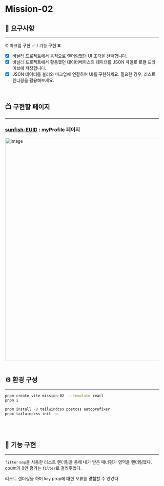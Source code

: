 # Mission-02

## 🚀 요구사항

---

<aside>
⏰ 마크업 구현 ✅ / 기능 구현 ❌

- [x] 바닐라 프로젝트에서 동적으로 렌더링했던 UI 조각을 선택합니다.
- [x] 바닐라 프로젝트에서 활용했던 데이터베이스의
      데이터를 JSON 파일로 로컬 드라이브에 저장합니다.
- [x] JSON 데이터를 불러와 마크업에 연결하여 UI를 구현하세요.
    필요한 경우, 리스트 렌더링을 활용해보세요.
</aside>

<br/>

## 📺 구현할 페이지

---

### [sunfish-EUID](https://github.com/FRONTENDSCHOOL8/sunfish-EUID) : myProfile 페이지

<img width="728" alt="image" src="https://github.com/zooyaam/react-homework/assets/125597330/d35736b4-8746-434a-8265-06d68d0873ac">

<br/>
<br/>

## ⚙️ 환경 구성

---

```bash
pnpm create vite mission-02  --template react
pnpm i
```

```bash
pnpm install -D tailwindcss postcss autoprefixer
pnpx tailwindcss init -p
```

<br/>
<br/>

## 🚀 기능 구현

---

`filter` `map`을 사용한 리스트 렌더링을 통해 내가 받은 매너평가 영역을 렌더링했다. count가 0인 평가는 `filter`로 걸러주었다.

리스트 렌더링을 하며 `key` prop에 대한 오류를 경험할 수 있었다.

<br/>
<br/>
